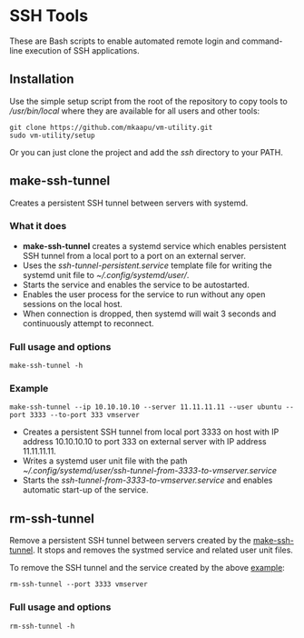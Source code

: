# SSH Tools

These are Bash scripts to enable automated remote login and command-line execution of SSH applications.

## Installation

Use the simple setup script from the root of the repository to copy tools to */usr/bin/local* where they are available for all users and other tools:
```
git clone https://github.com/mkaapu/vm-utility.git
sudo vm-utility/setup
```
Or you can just clone the project and add the *ssh* directory to your PATH.

## make-ssh-tunnel
Creates a persistent SSH tunnel between servers with systemd.

### What it does
* **make-ssh-tunnel** creates a systemd service which enables persistent SSH tunnel from a local port to a port on an external server.
* Uses the *ssh-tunnel-persistent.service* template file for writing the systemd unit file to *~/.config/systemd/user/*.
* Starts the service and enables the service to be autostarted.
* Enables the user process for the service to run without any open sessions on the local host.
* When connection is dropped, then systemd will wait 3 seconds and continuously attempt to reconnect.

### Full usage and options
```
make-ssh-tunnel -h
```

### Example
```
make-ssh-tunnel --ip 10.10.10.10 --server 11.11.11.11 --user ubuntu --port 3333 --to-port 333 vmserver
```
* Creates a persistent SSH tunnel from local port 3333 on host with IP address 10.10.10.10 to port 333 on external server with IP address 11.11.11.11.
* Writes a systemd user unit file with the path *~/.config/systemd/user/ssh-tunnel-from-3333-to-vmserver.service*
* Starts the *ssh-tunnel-from-3333-to-vmserver.service* and enables automatic start-up of the service.

## rm-ssh-tunnel
Remove a persistent SSH tunnel between servers created by the [make-ssh-tunnel](#make-ssh-tunnel).
It stops and removes the systmed service and related user unit files.

To remove the SSH tunnel and the service created by the above [example](#example):
```
rm-ssh-tunnel --port 3333 vmserver
```

### Full usage and options
```
rm-ssh-tunnel -h
```

